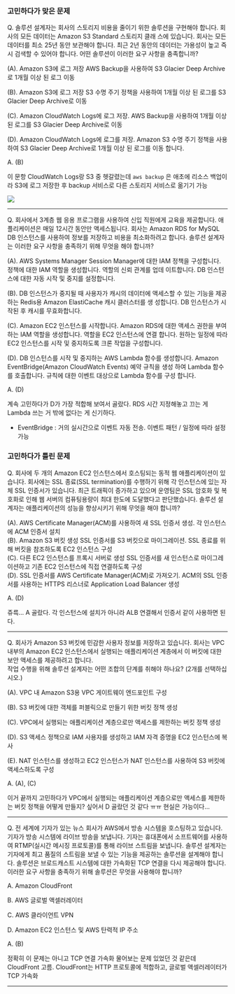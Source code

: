 ### 고민하다가 맞은 문제
Q. 솔루션 설계자는 회사의 스토리지 비용을 줄이기 위한 솔루션을 구현해야 합니다. 회사의 모든 데이터는 Amazon S3 Standard 스토리지 클래 스에 있습니다. 회사는 모든 데이터를 최소 25년 동안 보관해야 합니다. 최근 2년 동안의 데이터는 가용성이 높고 즉시 검색할 수 있어야 합니다. 어떤 솔루션이 이러한 요구 사항을 충족합니까?

(A). Amazon S3에 로그 저장 AWS Backup을 사용하여 S3 Glacier Deep Archive로 1개월 이상 된 로그 이동 

(B). Amazon S3에 로그 저장 S3 수명 주기 정책을 사용하여 1개월 이상 된 로그를 S3 Glacier Deep Archive로 이동 

(C). Amazon CloudWatch Logs에 로그 저장. AWS Backup을 사용하여 1개월 이상 된 로그를 S3 Glacier Deep Archive로 이동 

(D). Amazon CloudWatch Logs에 로그를 저장. Amazon S3 수명 주기 정책을 사용하여 S3 Glacier Deep Archive로 1개월 이상 된 로그를 이동 합니다.

A. (B)

이 문항 CloudWatch Logs랑 S3 중 헷갈렸는데 `aws backup` 은 애초에 리소스 백업이라 S3에 로그 저장한 후 backup 서비스로 다른 스토리지 서비스로 옮기기 가능

![](https://i.imgur.com/tQY1cqO.png)

---

Q. 회사에서 3계층 웹 응용 프로그램을 사용하여 신입 직원에게 교육을 제공합니다. 애플리케이션은 매일 12시간 동안만 액세스됩니다. 회사는 Amazon RDS for MySQL DB 인스턴스를 사용하여 정보를 저장하고 비용을 최소화하려고 합니다. 솔루션 설계자는 이러한 요구 사항을 충족하기 위해 무엇을 해야 합니까?

(A). AWS Systems Manager Session Manager에 대한 IAM 정책을 구성합니다. 정책에 대한 IAM 역할을 생성합니다. 역할의 신뢰 관계를 업데 이트합니다. DB 인스턴스에 대한 자동 시작 및 중지를 설정합니다. 

(B). DB 인스턴스가 중지될 때 사용자가 캐시의 데이터에 액세스할 수 있는 기능을 제공하는 Redis용 Amazon ElastiCache 캐시 클러스터를 생 성합니다. DB 인스턴스가 시작된 후 캐시를 무효화합니다. 

(C). Amazon EC2 인스턴스를 시작합니다. Amazon RDS에 대한 액세스 권한을 부여하는 IAM 역할을 생성합니다. 역할을 EC2 인스턴스에 연결 합니다. 원하는 일정에 따라 EC2 인스턴스를 시작 및 중지하도록 크론 작업을 구성합니다. 

(D). DB 인스턴스를 시작 및 중지하는 AWS Lambda 함수를 생성합니다. Amazon EventBridge(Amazon CloudWatch Events) 예약 규칙을 생성 하여 Lambda 함수를 호출합니다. 규칙에 대한 이벤트 대상으로 Lambda 함수를 구성 합니다.

A. (D)

계속 고민하다가 D가 가장 적합해 보여서 골랐다. RDS 시간 지정해놓고 끄는 게 Lambda 쓰는 거 밖에 없다는 게 신기하다.

- EventBridge : 거의 실시간으로 이벤트 자동 전송. 이벤트 패턴 / 일정에 따라 설정 가능

### 고민하다가 틀린 문제

Q. 회사에 두 개의 Amazon EC2 인스턴스에서 호스팅되는 동적 웹 애플리케이션이 있습니다. 회사에는 SSL 종료(SSL termination)를 수행하기 위해 각 인스턴스에 있는 자체 SSL 인증서가 있습니다. 최근 트래픽이 증가하고 있으며 운영팀은 SSL 암호화 및 복호화로 인해 웹 서버의 컴퓨팅용량이 최대 한도에 도달했다고 판단했습니다. 솔루션 설계자는 애플리케이션의 성능을 향상시키기 위해 무엇을 해야 합니까?

(A). AWS Certificate Manager(ACM)를 사용하여 새 SSL 인증서 생성. 각 인스턴스에 ACM 인증서 설치  
(B). Amazon S3 버킷 생성 SSL 인증서를 S3 버킷으로 마이그레이션. SSL 종료를 위해 버킷을 참조하도록 EC2 인스턴스 구성  
(C). 다른 EC2 인스턴스를 프록시 서버로 생성 SSL 인증서를 새 인스턴스로 마이그레이션하고 기존 EC2 인스턴스에 직접 연결하도록 구성  
(D). SSL 인증서를 AWS Certificate Manager(ACM)로 가져오기. ACM의 SSL 인증서를 사용하는 HTTPS 리스너로 Application Load Balancer 생성

A. (D)

쥬륵... A 골랐다. 각 인스턴스에 설치가 아니라 ALB 연결해서 인증서 같이 사용하면 된다.

---

Q. 회사가 Amazon S3 버킷에 민감한 사용자 정보를 저장하고 있습니다. 회사는 VPC 내부의 Amazon EC2 인스턴스에서 실행되는 애플리케이션  계층에서 이 버킷에 대한 보안 액세스를 제공하려고 합니다.  
작업 수행을 위해 솔루션 설계자는 어떤 조합의 단계를 취해야 하나요? (2개를 선택하십시오.)

(A). VPC 내 Amazon S3용 VPC 게이트웨이 엔드포인트 구성  

(B). S3 버킷에 대한 객체를 퍼블릭으로 만들기 위한 버킷 정책 생성  

(C). VPC에서 실행되는 애플리케이션 계층으로만 액세스를 제한하는 버킷 정책 생성  

(D). S3 액세스 정책으로 IAM 사용자를 생성하고 IAM 자격 증명을 EC2 인스턴스에 복사  

(E). NAT 인스턴스를 생성하고 EC2 인스턴스가 NAT 인스턴스를 사용하여 S3 버킷에 액세스하도록 구성

A. (A), (C)

이거 끝까지 고민하다가 VPC에서 실행되는 애플리케이션 계층으로만 액세스를 제한하는 버킷 정책을 어떻게 만들지? 싶어서 D 골랐던 것 같다 ㅠㅠ 현실은 가능이다...

---

Q. 전 세계에 기자가 있는 뉴스 회사가 AWS에서 방송 시스템을 호스팅하고 있습니다. 기자가 방송 시스템에 라이브 방송을 보냅니다. 기자는 휴대폰에서 소프트웨어를 사용하여 RTMP(실시간 메시징 프로토콜)를 통해 라이브 스트림을 보냅니다. 솔루션 설계자는 기자에게 최고 품질의 스트림을 보낼 수 있는 기능을 제공하는 솔루션을 설계해야 합니다. 솔루션은 브로드캐스트 시스템에 대한 가속화된 TCP 연결을 다시 제공해야 합니다.  
이러한 요구 사항을 충족하기 위해 솔루션은 무엇을 사용해야 합니까?

A. Amazon CloudFront  
  
B. AWS 글로벌 액셀러레이터  
  
C. AWS 클라이언트 VPN  
  
D. Amazon EC2 인스턴스 및 AWS 탄력적 IP 주소

A. (B)

정확히 이 문제는 아니고 TCP 연결 가속화 물어보는 문제 있었던 것 같은데 CloudFront 고름. CloudFront는 HTTP 프로토콜에 적합하고, 글로벌 액셀러레이터가 TCP 가속화

---



<!--stackedit_data:
eyJoaXN0b3J5IjpbMjE2MjUyNjIsLTE3MzIzODQ2MDYsLTE5Nz
k0NTgzNTAsLTEyNjI2NTU0MDUsLTI2MTY5NDhdfQ==
-->
